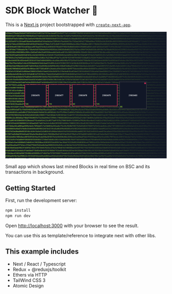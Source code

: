 # SDK Block Watcher 👀

This is a [Next.js](https://nextjs.org/) project bootstrapped with [`create-next-app`](https://github.com/zeit/next.js/tree/canary/packages/create-next-app).

![alt text](preview.png)

Small app which shows last mined Blocks in real time on BSC and its transactions in background.

## Getting Started

First, run the development server:

```bash
npm install
npm run dev
```

Open [http://localhost:3000](http://localhost:3000) with your browser to see the result.

You can use this as template/reference to integrate next with other libs.

## This example includes

- Next / React / Typescript
- Redux + @reduxjs/toolkit
- Ethers via HTTP 
- TailWind CSS 3
- Atomic Design


